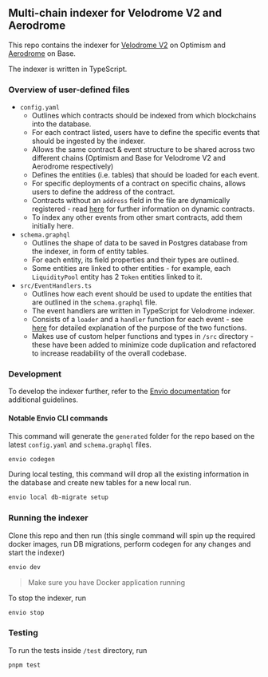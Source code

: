 ## Multi-chain indexer for Velodrome V2 and Aerodrome

This repo contains the indexer for [Velodrome V2](https://velodrome.finance/) on Optimism and [Aerodrome](https://aerodrome.finance/) on Base.

The indexer is written in TypeScript.

### Overview of user-defined files

- `config.yaml`
  - Outlines which contracts should be indexed from which blockchains into the database.
  - For each contract listed, users have to define the specific events that should be ingested by the indexer.
  - Allows the same contract & event structure to be shared across two different chains (Optimism and Base for Velodrome V2 and Aerodrome respectively)
  - Defines the entities (i.e. tables) that should be loaded for each event.
  - For specific deployments of a contract on specific chains, allows users to define the address of the contract.
  - Contracts without an `address` field in the file are dynamically registered - read [here](https://docs.envio.dev/docs/dynamic-contracts) for further information on dynamic contracts.
  - To index any other events from other smart contracts, add them initially here.
- `schema.graphql`
  - Outlines the shape of data to be saved in Postgres database from the indexer, in form of entity tables.
  - For each entity, its field properties and their types are outlined.
  - Some entities are linked to other entities - for example, each `LiquidityPool` entity has 2 `Token` entities linked to it.
- `src/EventHandlers.ts`
  - Outlines how each event should be used to update the entities that are outlined in the `schema.graphql` file.
  - The event handlers are written in TypeScript for Velodrome indexer.
  - Consists of a `loader` and a `handler` function for each event - see [here](https://docs.envio.dev/docs/event-handlers) for detailed explanation of the purpose of the two functions.
  - Makes use of custom helper functions and types in `/src` directory - these have been added to minimize code duplication and refactored to increase readability of the overall codebase.

### Development

To develop the indexer further, refer to the [Envio documentation](https://docs.envio.dev/docs/overview) for additional guidelines.

#### Notable Envio CLI commands

This command will generate the `generated` folder for the repo based on the latest `config.yaml` and `schema.graphql` files.

```bash
envio codegen
```

During local testing, this command will drop all the existing information in the database and create new tables for a new local run.

```bash
envio local db-migrate setup
```

### Running the indexer

Clone this repo and then run (this single command will spin up the required docker images, run DB migrations, perform codegen for any changes and start the indexer)

```bash
envio dev
```

> Make sure you have Docker application running

To stop the indexer, run

```bash
envio stop
```

### Testing

To run the tests inside `/test` directory, run

```bash
pnpm test
```
